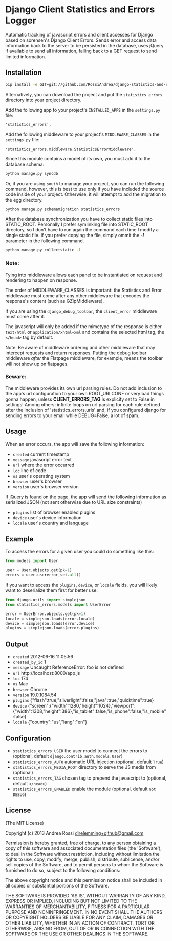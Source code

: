 # Django Client Statistics and Errors Logger

Automatic tracking of javascript errors and client accesses for Django based on sorensen's Django Client Errors.
Sends error and access data information back to the server to be persisted in the database, uses jQuery if available to send all information,
falling back to a GET request to send limited information.


## Installation

```bash
pip install -e GIT+git://github.com/RossiAndrea/django-statistics-and-errors.git#egg=django-statistics-and-errors
````

Alternatively, you can download the project and put the `statistics_errors` directory into 
your project directory.

Add the following app to your project's `INSTALLED_APPS` in the `settings.py` file:

````
'statistics_errors',
````

Add the following middleware to your project's `MIDDLEWARE_CLASSES` in the `settings.py` file:

````
'statistics_errors.middleware.StatisticsErrorMiddleware',
````

Since this module contains a model of its own, you must add it to the database schema:

```bash
python manage.py syncdb
````

Or, if you are using `south` to manage your project, you can run the following command,
however, this is best to use only if you have included the source code inside of your project.
Otherwise, it will attempt to add the migration to the egg directory.

```bash
python manage.py schemamigration statistics_errors
````

After the database synchronization you have to collect static files into STATIC_ROOT.
Personally I prefer symlinking file into STATIC_ROOT directory, so I don't have to run 
again the command each time I modify a single static file.
If you prefer copying the file, simply ommit the ***-l*** parameter in the following command.
```bash
python manage.py collectstatic -l
````

### Note:

Tying into middleware allows each panel to be instantiated on request and
rendering to happen on response.

The order of MIDDLEWARE_CLASSES is important: the Statistics and Error middleware
must come after any other middleware that encodes the response's content
(such as GZipMiddleware).

If you are using the `django_debug_toolbar`, the `client_error` middleware must
come after it.

The javascript will only be added if the mimetype of the
response is either `text/html` or `application/xhtml+xml` and contains the selected
html tag, the `</head>` tag by default.

Note: Be aware of middleware ordering and other middleware that may
intercept requests and return responses.  Putting the debug toolbar
middleware *after* the Flatpage middleware, for example, means the
toolbar will not show up on flatpages.

### Beware:

The middleware provides its own url parsing rules. Do not add inclusion to the app's 
url configuration to your own ROOT_URLCONF or very bad things gonna happen, unless 
**CLIENT_ERRORS_TAG** is explicity set to False in settings!
Among others: infinite loops on url parsing for each rule defined after the inclusion of
'statistics_errors.urls' and, if you configured django for sending errors to your email
while DEBUG=False, a lot of spam.


## Usage

When an error occurs, the app will save the following information:

* `created` current timestamp
* `message` javascript error text
* `url` where the error occurred
* `loc` line of code
* `os` user's operating system
* `browser` user's browser
* `version` user's browser version

If jQuery is found on the page, the app will send the following information as 
serialized JSON (not sent otherwise due to URL size constraints)

* `plugins` list of browser enabled plugins
* `device` user's device information
* `locale` user's country and language


## Example

To access the errors for a given user you could do something like this:

```python
from models import User

user = User.objects.get(pk=1)
errors = user.usererror_set.all()
````

If you want to access the `plugins`, `device`, or `locale` fields, you will likely
want to deserialize them first for better use.

```python
from django.utils import simplejson
from statistics_errors.models import UserError

error = UserError.objects.get(pk=1)
locale = simplejson.loads(error.locale)
device = simplejson.loads(error.device)
plugins = simplejson.loads(error.plugins)
````


## Output

* `created` 2012-06-16 11:05:56
* `created_by_id` 1   
* `message` Uncaught ReferenceError: foo is not defined    
* `url` http://localhost:8000/app.js
* `loc` 174 
* `os` Mac 
* `browser` Chrome
* `version` 19.0.1084.54
* `plugins` {"flash":true,"silverlight":false,"java":true,"quicktime":true}
* `device` {"screen":{"width":1280,"height":1024},"viewport":{"width":1308,"height":386},"is_tablet":false,"is_phone":false,"is_mobile":false}
* `locale` {"country":"us","lang":"en"}


## Configuration

* `statistics_errors_USER` the user model to connect the errors to (optional, default `django.contrib.auth.models.User`)
* `statistics_errors_AUTO` automatic URL injection (optional, default `True`)
* `statistics_errors_MEDIA_ROOT` directory to serve the JS media from (optional)
* `statistics_errors_TAG` chosen tag to prepend the javascript to (optional, default `</head>`)
* `statistics_errors_ENABLED` enable the module (optional, default `not DEBUG`)


## License

(The MIT License)

Copyright (c) 2013 Andrea Rossi <direlemming+github@gmail.com>

Permission is hereby granted, free of charge, to any person obtaining
a copy of this software and associated documentation files (the
'Software'), to deal in the Software without restriction, including
without limitation the rights to use, copy, modify, merge, publish,
distribute, sublicense, and/or sell copies of the Software, and to
permit persons to whom the Software is furnished to do so, subject to
the following conditions:

The above copyright notice and this permission notice shall be
included in all copies or substantial portions of the Software.

THE SOFTWARE IS PROVIDED 'AS IS', WITHOUT WARRANTY OF ANY KIND,
EXPRESS OR IMPLIED, INCLUDING BUT NOT LIMITED TO THE WARRANTIES OF
MERCHANTABILITY, FITNESS FOR A PARTICULAR PURPOSE AND NONINFRINGEMENT.
IN NO EVENT SHALL THE AUTHORS OR COPYRIGHT HOLDERS BE LIABLE FOR ANY
CLAIM, DAMAGES OR OTHER LIABILITY, WHETHER IN AN ACTION OF CONTRACT,
TORT OR OTHERWISE, ARISING FROM, OUT OF OR IN CONNECTION WITH THE
SOFTWARE OR THE USE OR OTHER DEALINGS IN THE SOFTWARE.
